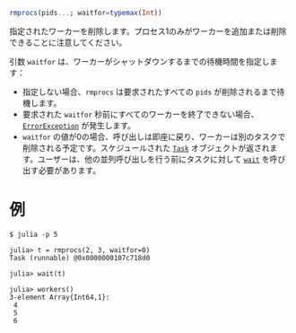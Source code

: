 ```julia
rmprocs(pids...; waitfor=typemax(Int))
```

指定されたワーカーを削除します。プロセス1のみがワーカーを追加または削除できることに注意してください。

引数 `waitfor` は、ワーカーがシャットダウンするまでの待機時間を指定します：

  * 指定しない場合、`rmprocs` は要求されたすべての `pids` が削除されるまで待機します。
  * 要求された `waitfor` 秒前にすべてのワーカーを終了できない場合、[`ErrorException`](@ref) が発生します。
  * `waitfor` の値が0の場合、呼び出しは即座に戻り、ワーカーは別のタスクで削除される予定です。スケジュールされた [`Task`](@ref) オブジェクトが返されます。ユーザーは、他の並列呼び出しを行う前にタスクに対して [`wait`](@ref) を呼び出す必要があります。

# 例

```julia-repl
$ julia -p 5

julia> t = rmprocs(2, 3, waitfor=0)
Task (runnable) @0x0000000107c718d0

julia> wait(t)

julia> workers()
3-element Array{Int64,1}:
 4
 5
 6
```
